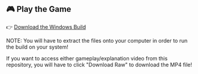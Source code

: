 ## 🎮 Play the Game

👉 [Download the Windows Build](https://drive.google.com/file/d/1hKJqkIwyO6OOOdD8qyxn0TjuwzRHaDRc/view?usp=sharing)

NOTE: You will have to extract the files onto your computer in order to run the build on your system!

If you want to access either gameplay/explanation video from this repository, you will have to click "Download Raw" to download the MP4 file!
